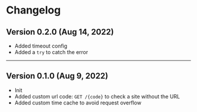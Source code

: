 # Changelog

## Version 0.2.0 (Aug 14, 2022)

- Added timeout config
- Added a `try` to catch the error

---

## Version 0.1.0 (Aug 9, 2022)

- Init
- Added custom url code: `GET /{code}` to check a site without the URL
- Added custom time cache to avoid request overflow
